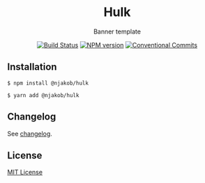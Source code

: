 <h1 align="center">
  Hulk
</h1>

<p align="center">
  Banner template
</p>

<p align="center">
  <a href="https://travis-ci.org/njakob/hulk"><img alt="Build Status" src="https://travis-ci.org/njakob/hulk.svg?branch=master"></a>
  <a href="https://nodei.co/npm/@njakob/hulk"><img alt="NPM version" src="https://img.shields.io/npm/v/@njakob/hulk.svg"></a>
  <a href="https://conventionalcommits.org"><img alt="Conventional Commits" src="https://img.shields.io/badge/conventional%20commits-1.0.0-yellow.svg"></a>
</p>

## Installation

```
$ npm install @njakob/hulk
```

```
$ yarn add @njakob/hulk
```

## Changelog

See [changelog](CHANGELOG.md).

## License

[MIT License](LICENSE)
